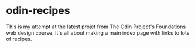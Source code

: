 # odin-recipes
This is my attempt at the latest projet from The Odin Project's Foundations
 web design course. It's all about making a main index page with links
to lots of recipes. 
